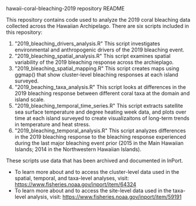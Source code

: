 hawaii-coral-bleaching-2019 repository README

This repository contains code used to analyze the 2019 coral bleaching data collected across the Hawaiian Archipelago. There are six scripts included in this repository:
1) "2019_bleaching_drivers_analysis.R" This script investigates environmental and anthropogenic drivers of the 2019 bleaching event.
2) "2019_bleaching_spatial_analysis.R" This script examines spatial variability of the 2019 bleaching response across the archieplago.
3) "2019_bleaching_spatial_mapping.R" This script creates maps using ggmap() that show cluster-level bleaching responses at each island surveyed.
4) "2019_beaching_taxa_analysis.R" This script looks at differences in the 2019 bleaching response between different coral taxa at the domain and island scale.
5) "2019_bleaching_temporal_time_series.R" This script extracts satellite sea surface temperature and degree heating week data, and plots over time at each island surveyed to create visualizaitons of long-term trends in temperature and heat stress.
6) "2019_bleaching_temporal_analysis.R" This script analyzes differences in the 2019 bleaching response to the bleaching response experienced during the last major bleaching event prior (2015 in the Main Hawaiian Islands; 2014 in the Northwestern Hawaiian Islands). 

These scripts use data that has been archived and documented in InPort. 
- To learn more about and to access the cluster-level data used in the spatial, temporal, and taxa-level analyses, visit: https://www.fisheries.noaa.gov/inport/item/64324
- To learn more about and to access the site-level data used in the taxa-level analysis, visit: https://www.fisheries.noaa.gov/inport/item/59191
